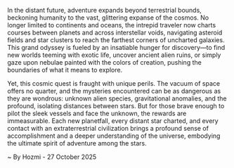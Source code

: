 
In the distant future, adventure expands beyond terrestrial bounds, beckoning humanity to the vast, glittering expanse of the cosmos. No longer limited to continents and oceans, the intrepid traveler now charts courses between planets and across interstellar voids, navigating asteroid fields and star clusters to reach the farthest corners of uncharted galaxies. This grand odyssey is fueled by an insatiable hunger for discovery—to find new worlds teeming with exotic life, uncover ancient alien ruins, or simply gaze upon nebulae painted with the colors of creation, pushing the boundaries of what it means to explore.

Yet, this cosmic quest is fraught with unique perils. The vacuum of space offers no quarter, and the mysteries encountered can be as dangerous as they are wondrous: unknown alien species, gravitational anomalies, and the profound, isolating distances between stars. But for those brave enough to pilot the sleek vessels and face the unknown, the rewards are immeasurable. Each new planetfall, every distant star charted, and every contact with an extraterrestrial civilization brings a profound sense of accomplishment and a deeper understanding of the universe, embodying the ultimate spirit of adventure among the stars.

~ By Hozmi - 27 October 2025
